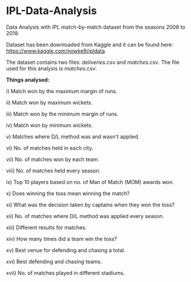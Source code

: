 # IPL-Data-Analysis

Data Analysis with IPL match-by-match dataset from the seasons 2008 to 2019.

Dataset has been downloaded from Kaggle and it can be found here: https://www.kaggle.com/nowke9/ipldata.  

The dataset contains two files: *deliveries.csv* and *matches.csv*.
The file used for this analysis is *matches.csv*.  

**Things analysed:**

i) Match won by the maximum margin of runs.  

ii) Match won by maximum wickets.  

iii) Match won by the minimum margin of runs.  

iv) Match won by minimum wickets.  

v) Matches where D/L method was and wasn't applied.  

vi) No. of matches held in each city.  

vii) No. of matches won by each team.  

viii) No. of matches held every season.  

ix) Top 10 players based on no. of Man of Match (MOM) awards won.  

x) Does winning the toss mean winning the match?  

xi) What was the decision taken by captains when they won the toss?  

xii) No. of matches where D/L method was applied every season.  

xiii) Different results for matches.  

xiv) How many times did a team win the toss?  

xv) Best venue for defending and chasing a total.  

xvi) Best defending and chasing teams.  

xvii) No. of matches played in different stadiums.
